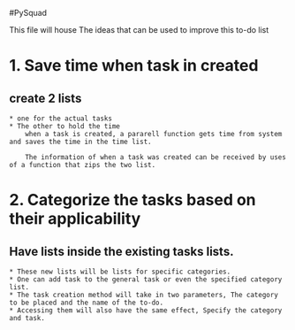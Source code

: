 #PySquad

This file will house The ideas that can be used to improve this to-do list

# 1. Save time when task in created
## create 2 lists
    * one for the actual tasks
    * The other to hold the time
        when a task is created, a pararell function gets time from system and saves the time in the time list.
        
        The information of when a task was created can be received by uses of a function that zips the two list.

# 2. Categorize the tasks based on their applicability
## Have lists inside the existing tasks lists.
    * These new lists will be lists for specific categories.
    * One can add task to the general task or even the specified category list.
    * The task creation method will take in two parameters, The category to be placed and the name of the to-do.
    * Accessing them will also have the same effect, Specify the category and task.